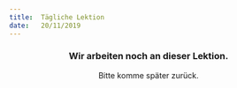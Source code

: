 ```yaml
---
title:  Tägliche Lektion
date:   20/11/2019
---
```


### <center>Wir arbeiten noch an dieser Lektion.</center>
<center>Bitte komme später zurück.</center>
